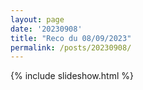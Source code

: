 ```yaml
---
layout: page
date: '20230908'
title: "Reco du 08/09/2023"
permalink: /posts/20230908/
---
```

{% include slideshow.html %}